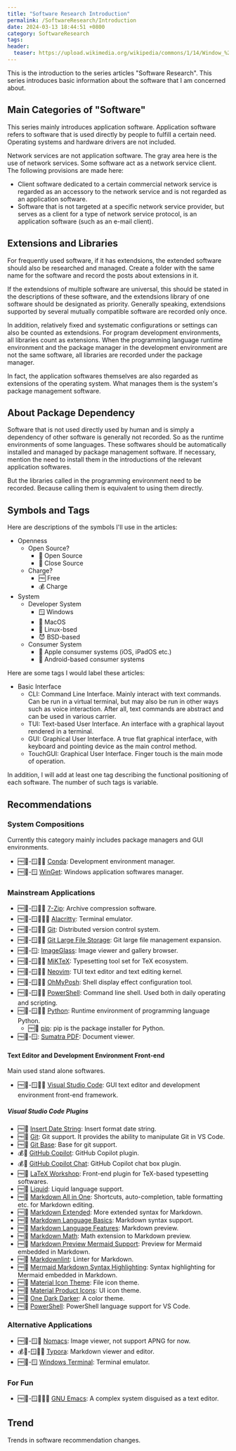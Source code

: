 ```yaml
---
title: "Software Research Introduction"
permalink: /SoftwareResearch/Introduction
date: 2024-03-13 18:44:51 +0800
category: SoftwareResearch
tags:
header:
  teaser: https://upload.wikimedia.org/wikipedia/commons/1/14/Window_%28windowing_system%29.svg
---
```


This is the introduction to the series articles "Software Research". This series introduces basic information about the software that I am concerned about.

## Main Categories of "Software"

This series mainly introduces application software. Application software refers to software that is used directly by people to fulfill a certain need. Operating systems and hardware drivers are not included.

Network services are not application software. The gray area here is the use of network services. Some software act as a network service client. The following provisions are made here:

* Client software dedicated to a certain commercial network service is regarded as an accessory to the network service and is not regarded as an application software.
* Software that is not targeted at a specific network service provider, but serves as a client for a type of network service protocol, is an application software (such as an e-mail client).

## Extensions and Libraries

For frequently used software, if it has extendsions, the extended software should also be researched and managed. Create a folder with the same name for the software and record the posts about extensions in it.

If the extendsions of multiple software are universal, this should be stated in the descriptions of these software, and the extendsions library of one software should be designated as priority. Generally speaking, extendsions supported by several mutually compatible software are recorded only once.

In addition, relatively fixed and systematic configurations or settings can also be counted as extendsions. For program development environments, all libraries count as extensions. When the programming language runtime environment and the package manager in the development environment are not the same software, all libraries are recorded under the package manager.

In fact, the application softwares themselves are also regarded as extensions of the operating system. What manages them is the system's package management software.

## About Package Dependency

Software that is not used directly used by human and is simply a dependency of other software is generally not recorded. So as the runtime environments of some languages. These softwares should be automatically installed and managed by package management software. If necessary, mention the need to install them in the introductions of the relevant application softwares.

But the libraries called in the programming environment need to be recorded. Because calling them is equivalent to using them directly.

## Symbols and Tags

Here are descriptions of the symbols I'll use in the articles:

* Openness
  * Open Source?
    * 📖 Open Source
    * 📕 Close Source
  * Charge?
    * 🆓 Free
    * 💰 Charge
* System
  * Developer System
    * 🪟 Windows
    * 🍎 MacOS
    * 🐧 Linux-bsed
    * 😈 BSD-based
  * Consumer System
    * 🍏 Apple consumer systems (iOS, iPadOS etc.)
    * 🤖 Android-based consumer systems

Here are some tags I would label these articles:

* Basic Interface
  * CLI: Command Line Interface. Mainly interact with text commands. Can be run in a virtual terminal, but may also be run in other ways such as voice interaction. After all, text commands are abstract and can be used in various carrier.
  * TUI: Text-based User Interface. An interface with a graphical layout rendered in a terminal.
  * GUI: Graphical User Interface. A true flat graphical interface, with keyboard and pointing device as the main control method.
  * TouchGUI: Graphical User Interface. Finger touch is the main mode of operation.

In addition, I will add at least one tag describing the functional positioning of each software. The number of such tags is variable.

## Recommendations

### System Compositions

Currently this category mainly includes package managers and GUI environments.

* 🆓📖-🪟🍎🐧 [Conda](/softwareresearch/2024/04/21/conda): Development environment manager.
* 🆓📖-🪟 [WinGet](/softwareresearch/2024/03/27/winget): Windows application softwares manager.

### Mainstream Applications

* 🆓📖-🪟🍎🐧 [7-Zip](/softwareresearch/2024/04/10/7-zip): Archive compression software.
* 🆓📖-🪟🍎🐧😈 [Alacritty](/softwareresearch/2024/03/27/alacritty):  Terminal emulator.
* 🆓📖-🪟🍎🐧 [Git](/softwareresearch/2024/04/09/git): Distributed version control system.
* 🆓📖-🪟🍎🐧 [Git Large File Storage](/softwareresearch/2024/04/09/git-lfs): Git large file management expansion.
* 🆓📖-🪟: [ImageGlass](/softwareresearch/2024/04/09/imageglass): Image viewer and gallery browser.
* 🆓📖-🪟🍎🐧 [MiKTeX](/softwareresearch/2024/04/08/miktex): Typesetting tool set for TeX ecosystem.
* 🆓📖-🪟🍎🐧 [Neovim](/softwareresearch/2024/04/07/neovim): TUI text editor and text editing kernel.
* 🆓📖-🪟🍎🐧 [OhMyPosh](/softwareresearch/2024/03/15/oh-my-posh): Shell display effect configuration tool.
* 🆓📖-🪟🍎🐧 [PowerShell](/softwareresearch/2024/03/15/powershell): Command line shell. Used both in daily operating and scripting.
* 🆓📖-🪟🍎🐧 [Python](/softwareresearch/2024/04/21/python): Runtime environment of programming language Python.
  * 🆓📖 [pip](/softwareresearch/python/2024/04/21/pip): pip is the package installer for Python.
* 🆓📖-🪟: [Sumatra PDF](/softwareresearch/2024/04/09/sumatra-pdf): Document viewer.

#### Text Editor and Development Environment Front-end

Main used stand alone softwares.

* 🆓📖-🪟🍎🐧 [Visual Studio Code](/softwareresearch/2024/04/07/vs-code): GUI text editor and development environment front-end framework.

##### Visual Studio Code Plugins

* 🆓📖 [Insert Date String](/softwareresearch/visualstudiocode/2024/04/11/insert-date-string): Insert format date string.
* 🆓📖 [Git](/softwareresearch/visualstudiocode/2024/04/16/vscode-git): Git support. It provides the ability to manipulate Git in VS Code.
* 🆓📖 [Git Base](/softwareresearch/visualstudiocode/2024/04/16/vscode-git-base): Base for git support.
* 💰📕 [GitHub Copilot](/softwareresearch/visualstudiocode/2024/04/11/github-copilot): GitHub Copilot plugin.
* 💰📕 [GitHub Copilot Chat](/softwareresearch/visualstudiocode/2024/04/11/github-copilot-chat): GitHub Copilot chat box plugin.
* 🆓📖 [LaTeX Workshop](/softwareresearch/visualstudiocode/2024/04/08/latex-workshop): Front-end plugin for TeX-based typesetting softwares.
* 🆓📖 [Liquid](/softwareresearch/visualstudiocode/2024/04/16/liquid): Liquid language support.
* 🆓📖 [Markdown All in One](/softwareresearch/visualstudiocode/2024/04/12/markdown-all-in-one): Shortcuts, auto-completion, table formatting etc. for Markdown editing.
* 🆓📖 [Markdown Extended](/softwareresearch/visualstudiocode/2024/04/12/markdown-extended): More extended syntax for Markdown.
* 🆓📖 [Markdown Language Basics](/softwareresearch/visualstudiocode/2024/04/12/vscode-markdown): Markdown syntax support.
* 🆓📖 [Markdown Language Features](/softwareresearch/visualstudiocode/2024/04/12/vscode-markdown-features): Markdown preview.
* 🆓📖 [Markdown Math](/softwareresearch/visualstudiocode/2024/04/12/vscode-markdown-math): Math extension to Markdown preview.
* 🆓📖 [Markdown Preview Mermaid Support](/softwareresearch/visualstudiocode/2024/04/12/markdown-preview-mermaid): Preview for Mermaid embedded in Markdown.
* 🆓📖 [Markdownlint](/softwareresearch/visualstudiocode/2024/04/12/markdownlint): Linter for Markdown.
* 🆓📖 [Mermaid Markdown Syntax Highlighting](/softwareresearch/visualstudiocode/2024/04/12/mermaid-markdown-syntax): Syntax highlighting for Mermaid embedded in Markdown.
* 🆓📖 [Material Icon Theme](/softwareresearch/visualstudiocode/2024/04/12/material-icon): File icon theme.
* 🆓📖 [Material Product Icons](/softwareresearch/visualstudiocode/2024/04/12/material-product): UI icon theme.
* 🆓📖 [One Dark Darker](/softwareresearch/visualstudiocode/2024/04/12/one-dark-darker): A color theme.
* 🆓📖 [PowerShell](/softwareresearch/visualstudiocode/2024/04/20/powershell-vscode): PowerShell language support for VS Code.

### Alternative Applications

* 🆓📖-🪟🐧 [Nomacs](/softwareresearch/2024/04/09/nomacs): Image viewer, not support APNG for now.
* 💰📕-🪟🍎🐧 [Typora](/softwareresearch/2024/04/14/typora): Markdown viewer and editor.
* 🆓📖-🪟 [Windows Terminal](/softwareresearch/2024/03/14/windows-terminal): Terminal emulator.

### For Fun

* 🆓📖-🪟🍎🐧😈 [GNU Emacs](/softwareresearch/2024/04/07/emacs): A complex system disguised as a text editor.

## Trend

Trends in software recommendation changes.
